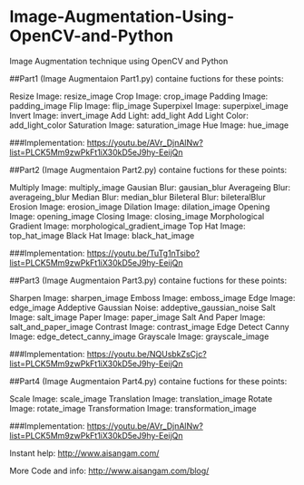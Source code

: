 # Image-Augmentation-Using-OpenCV-and-Python
Image Augmentation technique using OpenCV and Python

##Part1 (Image Augmentaion Part1.py) containe fuctions for these points:

  Resize Image: resize_image
  Crop Image: crop_image
  Padding Image: padding_image
  Flip Image: flip_image
  Superpixel Image: superpixel_image
  Invert Image: invert_image
  Add Light: add_light
  Add Light Color: add_light_color
  Saturation Image: saturation_image
  Hue Image: hue_image
  
  ###Implementation: https://youtu.be/AVr_DjnAlNw?list=PLCK5Mm9zwPkFt1iX30kD5eJ9hy-EeijQn
  
  
##Part2 (Image Augmentaion Part2.py) containe fuctions for these points:

  Multiply Image: multiply_image
  Gausian Blur: gausian_blur
  Averageing Blur: averageing_blur
  Median Blur: median_blur
  Bileteral Blur: bileteralBlur
  Erosion Image: erosion_image
  Dilation Image: dilation_image
  Opening Image: opening_image
  Closing Image: closing_image
  Morphological Gradient Image: morphological_gradient_image
  Top Hat Image: top_hat_image
  Black Hat Image: black_hat_image
  
  ###Implementation: https://youtu.be/TuTg1nTsibo?list=PLCK5Mm9zwPkFt1iX30kD5eJ9hy-EeijQn
  

##Part3 (Image Augmentaion Part3.py) containe fuctions for these points:
  
  Sharpen Image: sharpen_image
  Emboss Image: emboss_image
  Edge Image: edge_image
  Addeptive Gaussian Noise: addeptive_gaussian_noise
  Salt Image: salt_image
  Paper Image: paper_image
  Salt And Paper Image: salt_and_paper_image
  Contrast Image: contrast_image
  Edge Detect Canny Image: edge_detect_canny_image
  Grayscale Image: grayscale_image
  
  ###Implementation: https://youtu.be/NQUsbkZsCjc?list=PLCK5Mm9zwPkFt1iX30kD5eJ9hy-EeijQn
  
  
##Part4 (Image Augmentaion Part4.py) containe fuctions for these points:

  Scale Image: scale_image
  Translation Image: translation_image
  Rotate Image: rotate_image
  Transformation Image: transformation_image
  
  ###Implementation: https://youtu.be/AVr_DjnAlNw?list=PLCK5Mm9zwPkFt1iX30kD5eJ9hy-EeijQn
  
Instant help:
http://www.aisangam.com/

More Code and info:
http://www.aisangam.com/blog/
  
